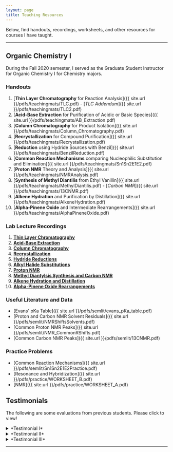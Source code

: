 ```yaml
---
layout: page
title: Teaching Resources
---
```


Below, find handouts, recordings, worksheets, and other resources for courses I have taught.

---

## Organic Chemistry I
During the Fall 2020 semester, I served as the Graduate Student Instructor for Organic Chemistry I for Chemistry majors.

### Handouts
1. [**Thin Layer Chromatography** for Reaction Analysis]({{ site.url }}/pdfs/teachingmats/TLC.pdf)
       - [*TLC Addendum*]({{ site.url }}/pdfs/teachingmats/TLC2.pdf)
2. [**Acid-Base Extraction** for Purification of Acidic or Basic Species]({{ site.url }}/pdfs/teachingmats/AB_Extraction.pdf)
3. [**Column Chromatography** for Product Isolation]({{ site.url }}/pdfs/teachingmats/Column_Chromatography.pdf)
4. [**Recrystallization** for Compound Purification]({{ site.url }}/pdfs/teachingmats/Recrystallization.pdf)
5. [**Reduction** using Hydride Sources with Benzil]({{ site.url }}/pdfs/teachingmats/BenzilReduction.pdf)
6. [**Common Reaction Mechanisms** comparing Nucleophilic Substitution and Elimination]({{ site.url }}/pdfs/teachingmats/Sn1Sn2E1E2.pdf)
7. [**Proton NMR** Theory and Analysis]({{ site.url }}/pdfs/teachingmats/NMRAnalysis.pdf)
8. [**Synthesis of Methyl Diantilis** from Ethyl Vanillin]({{ site.url }}/pdfs/teachingmats/MethylDiantilis.pdf)
        - [*Carbon NMR*]({{ site.url }}/pdfs/teachingmats/13CNMR.pdf)
9. [**Alkene Hydration** and Purification by Distillation]({{ site.url }}/pdfs/teachingmats/AlkeneHydration.pdf)
10. [**Alpha-Pinene Oxide** and Intermediate Rearrangements]({{ site.url }}/pdfs/teachingmats/AlphaPineneOxide.pdf)

### Lab Lecture Recordings
1. [**Thin Layer Chromatography**](https://berkeley.box.com/s/ilqwhxnh827xdep6olmyuu72q13v9k6e)
2. [**Acid-Base Extraction**](https://berkeley.box.com/s/ilqwhxnh827xdep6olmyuu72q13v9k6e)
3. [**Column Chromatography**](https://berkeley.box.com/s/ilqwhxnh827xdep6olmyuu72q13v9k6e)
4. [**Recrystallization**](https://berkeley.box.com/s/ilqwhxnh827xdep6olmyuu72q13v9k6e)
5. [**Hydride Reductions**](https://berkeley.box.com/s/ilqwhxnh827xdep6olmyuu72q13v9k6e)
6. [**Alkyl Halide Substitutions**](https://berkeley.box.com/s/ilqwhxnh827xdep6olmyuu72q13v9k6e)
7. [**Proton NMR**](https://berkeley.box.com/s/ilqwhxnh827xdep6olmyuu72q13v9k6e)
8. [**Methyl Diantylsis Synthesis and Carbon NMR**](https://berkeley.box.com/s/ilqwhxnh827xdep6olmyuu72q13v9k6e)
9. [**Alkene Hydration and Distillation**](https://berkeley.box.com/s/ilqwhxnh827xdep6olmyuu72q13v9k6e)
10. [**Alpha-Pinene Oxide Rearrangements**](https://berkeley.box.com/s/ilqwhxnh827xdep6olmyuu72q13v9k6e)

### Useful Literature and Data
- [Evans' pKa Table]({{ site.url }}/pdfs/semlit/evans_pKa_table.pdf)
- [Proton and Carbon NMR Solvent Residuals]({{ site.url }}/pdfs/semlit/NMRShiftsSolvents.pdf)
- [Common Proton NMR Peaks]({{ site.url }}/pdfs/semlit/NMR_CommonRShifts.pdf)
- [Common Carbon NMR Peaks]({{ site.url }}/pdfs/semlit/13CNMR.pdf)

### Practice Problems
- [Common Reaction Mechanisms]({{ site.url }}/pdfs/semlit/Sn1Sn2E1E2Practice.pdf)
- [Resonance and Hybridization]({{ site.url }}/pdfs/practice/WORKSHEET_B.pdf)
- [NMR]({{ site.url }}/pdfs/practice/WORKSHEET_A.pdf)

## Testimonials
The following are some evaluations from previous students. Please click to view!

<details>
  <summary>*Testimonial I*</summary>
  
  Logan obviously had a tremendous understanding of the material and, as a result, was able to answer any question we had clearly and thoroughly. Often times, he would address concepts that, while not explicitly discussed in the procedure or background reading, were relevant to the lab, which helped to explain any subtleties we noticed. Outside lab, he demonstrated similar helpfulness and clarity in office hours. His lab lectures were well organized and explained both the chemistry and lab procedures in each experiment.
  
</details>

<details>
  <summary>*Testimonial II*</summary>
  
Logan B. is by far the greatest GSI I've had so far at college. He excels in every attribute that I would deem vital for a GSI. He is knowledgable, helpful, and his Office Hours are legendary. The only mistake I made is not going to his Office Hours earlier. The understanding and patience he exuded to even the most mundane questions I asked were fabulous.

</details>

<details>
  <summary>*Testimonial III*</summary>
  
Logan is the best GSI I've ever had due to his preparation, ability to explain complex ideas, and most of all, patience with students. He genuinely explained things better than the professor and was willing to explain things over and over until students understood it. He was also very easy to talk to and made online lab more enjoyable than I ever thought it would be. He is the only reason I am going to pass this class.

</details>

---
